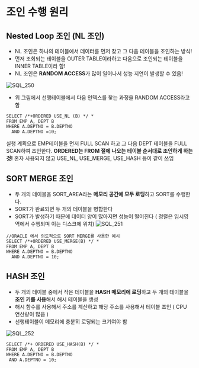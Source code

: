 # 조인 수행 원리

## Nested Loop 조인 (NL 조인)
- NL 조인은 하나의 테이블에서 데이터를 먼저 찾고 그 다음 테이블을 조인하는 방식!
- 먼저 조회되는 테이블을 OUTER TABLE이라하고 다음으로 조인되는 테이블을 INNER TABLE이라 함!
- NL 조인은 **RANDOM ACCESS**가 많이 일어나서 성능 지연이 발생할 수 있음!

![SQL_250](https://user-images.githubusercontent.com/53633646/110303377-a97f8880-803d-11eb-843d-ee9e226c5830.jpg)
- 위 그림에서 선행테이블에서 다음 인덱스를 찾는 과정을 RANDOM ACCESS라고 함

```
SELECT /*+ORDERED USE_NL (B) */ *
FROM EMP A, DEPT B
WHERE A.DEPTNO = B.DEPTNO
  AND A.DEPTNO =10;
```
실행 계획으로 EMP테이블을 먼저 FULL SCAN 하고 그 다음 DEPT 테이블을 FULL SCAN하여 조인한다.
**ORDERED는 FROM 절에 나오는 테이블 순서대로 조인하게 하는 것!** 혼자 사용되지 않고 USE_NL, USE_MERGE, USE_HASH 등이 같이 쓰임

## SORT MERGE 조인
- 두 개의 테이블을 SORT_AREA라는 **메모리 공간에 모두 로딩**하고 SORT를 수행한다. 
- SORT가 완료되면 두 개의 테이블을 병합한다
- SORT가 발생하기 때문에 데이터 양이 많아지면 성능이 떨어진다 ( 정렬은 임시영역에서 수행되며 이는 디스크에 위치)
![SQL_251](https://user-images.githubusercontent.com/53633646/110304038-738ed400-803e-11eb-83cc-24c969aa9667.jpg)

```
//ORACLE 에서 의도적으로 SORT MERGE를 사용한 예시
SELECT /*+ORDERED USE_MERGE(B) */ *
FROM EMP A, DEPT B
WHERE A.DEPTNO = B.DEPTNO
  AND A.DEPTNO = 10;
```

## HASH 조인
- 두 개의 테이블 중에서 작은 테이블을 **HASH 메모리에 로딩**하고 두 개의 테이블을 **조인 키를 사용**해서 해시 테이블을 생성
- 해시 함수를 사용해서 주소를 계산하고 해당 주소를 사용해서 테이블 조인 ( CPU 연산량이 많음 )
- 선행테이블이 메모리에 충분히 로딩되는 크기여야 함

![SQL_252](https://user-images.githubusercontent.com/53633646/110304620-27905f00-803f-11eb-9fef-e10d6434aab2.jpg)

```
SELECT /*+ ORDERED USE_HASH(B) */ *
FROM EMP A, DEPT B
WHERE A.DEPTNO = B.DEPTNO
 AND A.DEPTNO = 10;
```   

